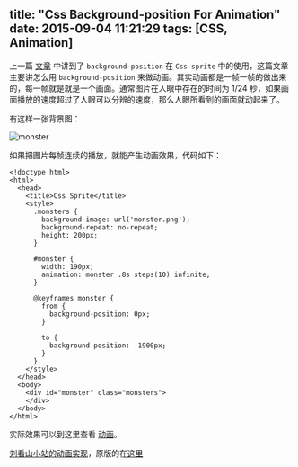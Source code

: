 title: "Css Background-position For Animation"
date: 2015-09-04 11:21:29
tags: [CSS, Animation]
---

上一篇 [文章](http://fatelei.github.io/2015/09/01/Css-background-position/) 中讲到了 `background-position` 在 `Css sprite` 中的使用，这篇文章主要讲怎么用 `background-position` 来做动画。其实动画都是一帧一帧的做出来的，每一帧就是就是一个画面。通常图片在人眼中存在的时间为 1/24 秒，如果画面播放的速度超过了人眼可以分辨的速度，那么人眼所看到的画面就动起来了。

 有这样一张背景图：

![monster](/images/monster.png)

如果把图片每帧连续的播放，就能产生动画效果，代码如下：

```
<!doctype html>
<html>
  <head>
    <title>Css Sprite</title>
    <style>
      .monsters {
        background-image: url('monster.png');
        background-repeat: no-repeat;
        height: 200px;
      }

      #monster {
        width: 190px;
        animation: monster .8s steps(10) infinite;
      }

      @keyframes monster {
        from {
          background-position: 0px;
        }

        to {
          background-position: -1900px;
        }
      }
    </style>
  </head>
  <body>
    <div id="monster" class="monsters">
    </div>
  </body>
</html>
```

实际效果可以到这里查看 [动画](https://jsfiddle.net/fatelei/j47609b1/embedded/result/)。

[刘看山小站的动画实现](https://jsfiddle.net/fatelei/hgqmh6q1/embedded/result/)，原版的在[这里](https://liukanshan.zhihu.com)
